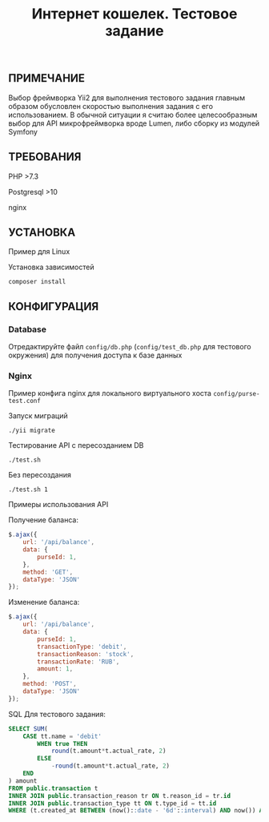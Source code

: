 <p align="center">
    <h1 align="center">Интернет кошелек. Тестовое задание</h1>
    <br>
</p>



ПРИМЕЧАНИЕ
------------

Выбор фреймворка Yii2 для выполнения тестового задания главным образом обусловлен скоростью выполнения задания с его
использованием. В обычной ситуации я считаю более целесообразным выбор для API микрофреймворка вроде Lumen, либо
сборку из модулей Symfony


ТРЕБОВАНИЯ
------------

PHP >7.3

Postgresql >10

nginx


УСТАНОВКА
------------
Пример для Linux

Установка зависимостей
~~~
composer install
~~~

КОНФИГУРАЦИЯ
-------------

### Database

Отредактируйте файл `config/db.php` (`config/test_db.php` для тестового окружения) для получения доступа к базе данных

### Nginx

Пример конфига nginx для локального виртуального хоста `config/purse-test.conf`

Запуск миграций
~~~
./yii migrate
~~~

Тестирование API с пересозданием DB
~~~
./test.sh
~~~
Без пересоздания
~~~
./test.sh 1
~~~

Примеры использования API

Получение баланса:
```javascript
$.ajax({
    url: '/api/balance',
    data: {
        purseId: 1,
    },
    method: 'GET',
    dataType: 'JSON'
});
```

Изменение баланса:
```javascript
$.ajax({
    url: '/api/balance',
    data: {
        purseId: 1,
        transactionType: 'debit',
        transactionReason: 'stock',
        transactionRate: 'RUB',
        amount: 1,
    },
    method: 'POST',
    dataType: 'JSON'
});
```

SQL Для тестового задания:

```sql
SELECT SUM(
    CASE tt.name = 'debit' 
        WHEN true THEN
            round(t.amount*t.actual_rate, 2)
        ELSE
            -round(t.amount*t.actual_rate, 2)
    END
) amount
FROM public.transaction t
INNER JOIN public.transaction_reason tr ON t.reason_id = tr.id
INNER JOIN public.transaction_type tt ON t.type_id = tt.id
WHERE (t.created_at BETWEEN (now()::date - '6d'::interval) AND now()) AND tr.name = 'refund'
```
